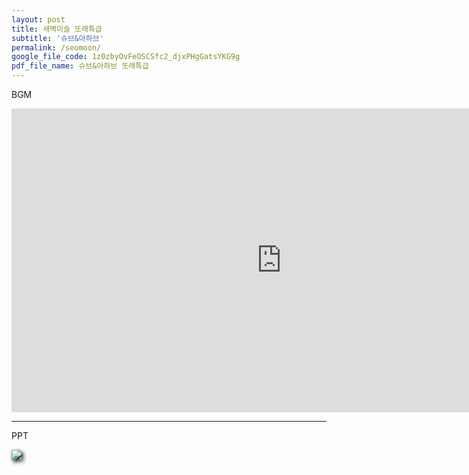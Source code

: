 ```yaml
---
layout: post
title: 새벽이슬 또래특급
subtitle: '슈브&아하브'
permalink: /seomoon/
google_file_code: 1z0zbyOvFeOSCSfc2_djxPHgGatsYKG9g
pdf_file_name: 슈브&아하브 또래특급
---
```

<i class="fas fa-music"></i> BGM

<iframe width="864" height="486" src="https://www.youtube.com/embed/fAkYKiXyu9s?autoplay=1&rel=0&modestbranding=1" title="YouTube video player" frameborder="0" allow="accelerometer; autoplay; clipboard-write; encrypted-media; gyroscope; picture-in-picture" allowfullscreen></iframe>

<hr color="black">

<i class="fas fa-file-powerpoint"></i> PPT

<img onclick="download()" src="https://drive.google.com/uc?id=119KzTGYCp_1msTjf0BES7f9ybBlfg6nq" style="filter: drop-shadow(3px 3px 3px #000)">

<script>
  function download(){
    $('head').append('<meta http-equiv="refresh" content="0; url=https://drive.google.com/uc?export=download&id=17NQYuLJLWmf_hYX3B9hfdv400ld2bsAz">');
  }
</script>
